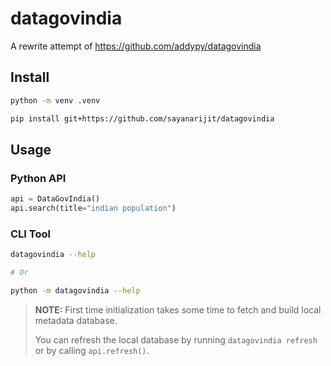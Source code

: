 # datagovindia

A rewrite attempt of https://github.com/addypy/datagovindia

## Install

```bash
python -m venv .venv

pip install git+https://github.com/sayanarijit/datagovindia
```

## Usage

### Python API

```python
api = DataGovIndia()
api.search(title="indian population")
```

### CLI Tool

```bash
datagovindia --help

# Or

python -m datagovindia --help
```

> **NOTE:** First time initialization takes some time to fetch and build local metadata database.
>
> You can refresh the local database by running `datagovindia refresh` or by calling `api.refresh()`.
